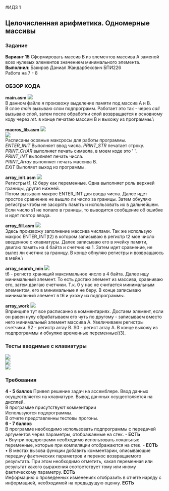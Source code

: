 #ИДЗ 1
## Целочисленная арифметика. Одномерные массивы
### Задание
**Вариант 15**
Сформировать массив B из элементов массива A заменой всех нулевых элементов значением минимального элемента.\
**Выполнил**: Бакиров Даниал Жандарбекович БПИ226\
Работа на 7 - 8 

### ОБЗОР КОДА
**main.asm**
<image src="/ИДЗ_1/images/main.png">\
В данном файле я произвожу выделение памяти под массив А и В.\
В слое _main_ вызываю слои подпрограмм. Работает это так - через _call_ вызываю слой, затем после обработки слой возвращается к основному коду через _ret_. в конце печатаю массим В и выхожу из программы.\



**macros_lib.asm**
<image src="/ИДЗ_1/images/macroslib2.png"> \
<image src="/ИДЗ_1/images/macroslib.png"> \
Расписаны осовные максросы для работы программы.\
_ENTER_INIT_ Выполняет ввод числа.
_PRINT_STR_ печатает строку.
_PRINT_CHAR_ выполняет печать символа, в моем коде это ' '.\
_PRINT_INT_ выполняет печать числа.\
_PRINT_Array_ выполняет печать массива B.\
_EXIT_ Выполяет выход из программы.



**array_init.asm**
<image src="/ИДЗ_1/images/arrayinit.png"> \
Регистры t1, t2 беру как переменные. Одна выполняет роль верхней границы, другая нижней.\
Потом вызываю макрос ENTER_INT для ввода числа. Далее идет простое сравнение не вышло ли число за границы. Затем обнуляю регистры чтобы не засорять память и использовать их в дальнейшем.\
Если число s1 не попало в границы, то выводится сообщение об ошибке и идет повтор ввода. 



**array_fill.asm**
<image src="/ИДЗ_1/images/arrayfill.png"> \
Здесь произвожу заполнение массива числами. Так же использую макрос ENTER_INT(t2) в котором записываю в регистр t2 мое число введенное с клавиатуры. Далее записываю его в ячейку памяти, двигаю память на 4 байта и счетчик на 1. Затем идет сравнение, не вылез ли счетчик за границу. В конце обнуляю регистры и возвращаюсь в мейн.\



**array_search_min**
<image src="/ИДЗ_1/images/arraysearchmin.png"> \
t6 - регистр хранящий максимальное число в 4 байта. Далее ищу минимальный элемент. То есть достаю элемент из массива, сравниваю его, затем двигаю счетчики. Т.к. 0 у нас не считается минимальным элементом, его в минимальные я не беру. В конце записываю минимальный элемент в t6 и ухожу из подпрограммы.



**array_work**
<image src="/ИДЗ_1/images/arraywork.png"> \
Впринципе тут все расписанно в комментариях. Достаем элемент, если он равен нулу обрабатываем его чуть по другому - записываем вместо него минимальный элемент массива А. Увеличиваем регистры счетчики. S2 - регистр array B. S0 - регист array A. В конце выхожу из подпрограммы и обнуляю временные переменные(t3).


### Тесты вводимые с клавиатуры
<image src="/ИДЗ_1/images/testh1.png"> \
<image src="/ИДЗ_1/images/testh2.png"> \
<image src="/ИДЗ_1/images/testh3.png"> 

### Требования
**4 - 5 баллов**
Привел решение задач на ассемблере. Ввод данных осуществляется на клавиатуре. Вывод даннных осуществляется на дисплей.\
В программе присутствуют комментарии\
Используются подпрограммы.\
В отчете представленны тестовы прогоны. \
**6 - 7 баллов**\
В программе необходимо использовать подпрограммы с передачей
аргументов через параметры, отображаемые на стек. - **ЕСТЬ** \
• Внутри подпрограмм необходимо использовать локальные переменные, которые при компиляции отображаются на стек. - **ЕСТЬ**\
• В местах вызова функции добавить комментарии, описывающие
передачу фактических параметров и перенос возвращаемого результата. При этом необходимо отметить, какая переменная или
результат какого выражения соответствует тому или иному фактическому параметру. **ЕСТЬ** \
Информацию о проведенных изменениях отобразить в отчете наряду с информацией, необходимой на предыдущую оценку. **ЕСТЬ**



